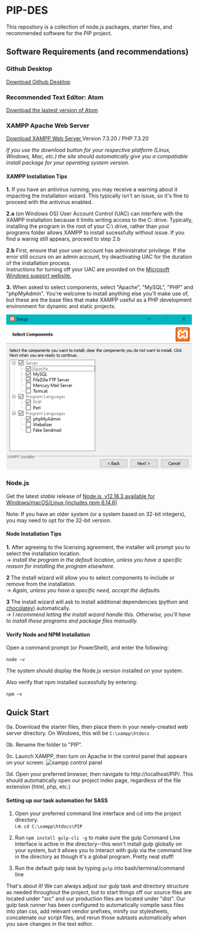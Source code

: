 # PIP-DES

This repository is a collection of node.js packages, starter files, and recommended software for the PIP project. 

## Software Requirements (and recommendations)

### Github Desktop
 <a href="https://desktop.github.com/"> Download Github Desktop</a>

### Recommended Text Editor: Atom 
<a href="https://atom.io/" target="_blank"> Download the lastest version of Atom</a>

### XAMPP Apache Web Server
<a href="https://www.apachefriends.org/download.html"> Download XAMPP Web Server </a> Version 7.3.20 / PHP 7.3.20 

*If you use the download button for your respective platform (Linux, Windows, Mac, etc.) the site should automatically give you a compatiable install package for your operating system version.*

#### XAMPP Installation Tips

**1.** If you have an antivirus running, you may receive a warning about it impacting the installation wizard. This typically isn't an issue, so it's fine to proceed with the antivirus enabled. 

**2.a** (on Windows OS) User Account Control (UAC) can interfere with the XAMPP installation because it limits writing access to the C: drive. Typically, installing the program in the root of your C:\ drive, rather than your programs folder allows XAMPP to install sucessfully without issue. If you find a warnig still appears, proceed to step 2.b

**2.b** First, ensure that your user account has administrator privilege. 
If the error still occurs on an admin account, try deactivating UAC for the duration of the installation process.
<br>Instructions for turning off your UAC are provided on the <a href="https://support.microsoft.com/en-us/help/17228/windows-protect-my-pc-from-viruses#">Microsoft Windows support website.</a>

**3.** When asked to select components, select "Apache", "MySQL", "PHP" and "phpMyAdmin". You're welcome to install anything else you'll make use of, but these are the base files that make XAMPP useful as a PHP development environment for dynamic and static projects. 

![xampp components to install](https://raw.githubusercontent.com/kfickle/images/34536f1bbf01ae2ea4d17a0d3634cd9df55b3514/xampp-components.PNG)

### Node.js
Get the latest *stable* release of <a href="https://nodejs.org/en/download/" target="_blank">Node.js, v12.18.3 available for Windows/macOS/Linux (includes npm 6.14.6) </a>

Note: If you have an older system (or a system based on 32-bit integers), you may need to opt for the 32-bit version.

#### Node Installation Tips

**1.** After agreeing to the licensing agreement, the installer will prompt you to select the installation location. 
 <br> -> *install the program in the default location, unless you have a specific reason for installing the program elsewhere.*

**2** The install wizard will allow you to select components to include or remove from the installation. 
  <br> -> *Again, unless you have a specific need, accept the defaults.*

**3** The install wizard will ask to install additional dependencies (python and <a href="https://chocolatey.org/packages/nodejs">chocolatey</a>) automatically.
 <br>  -> *I recommend letting the install wizard handle this. Otherwise, you'll have to install these programs and package files manually.*


#### Verify Node and NPM Installation
Open a command prompt (or PowerShell), and enter the following:

```node –v```

The system should display the Node.js version installed on your system. 

Also verify that npm installed sucessfully by entering:

```npm –v```

## Quick Start
0a. Download the starter files, then place them in your newly-created web server directory. On Windows, this will be ```C:\xampp\htdocs``` 

0b. Rename the folder to "PIP".

0c. Launch XAMPP, then turn on Apache in the control panel that appears on your screen.
![xampp control panel](https://raw.githubusercontent.com/kfickle/images/master/xampp%20cntrl.PNG)

0d. Open your preferred browser, then navigate to http://localhost/PIP/. This should automatically open our project index page, regardless of the file extension (html, php, etc.)

#### Setting up our task automation for SASS

1. Open your preferred command line interface and cd into the project directory. <br> i.e. ``` cd C:\xampp\htdocs\PIP ```

2. Run ```npm install gulp-cli -g``` to make sure the gulp Command Line Interface is active in the directory--this won't install gulp globally on your system, but it allows you to interact with gulp via the command line in the directory as though it's a global program. Pretty neat stuff!

3. Run the default gulp task by typing ```gulp``` into bash/terminal/command line <br> 

That's about it! We can always adjust our gulp task and directory structure as needed throughout the project, but to start things off our source files are located under "src" and our production files are located under "dist". Our gulp task runner has been configured to automatically compile sass files into plan css, add relevant vendor prefixes, minify our stylesheets, concatenate our script files, and rerun those subtasts automatically when you save changes in the text editor.


